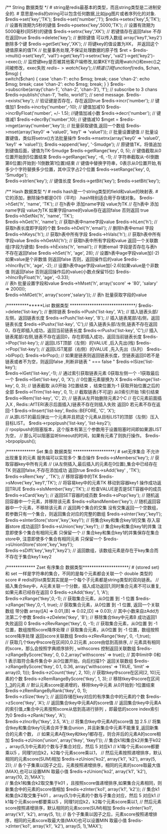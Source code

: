/**  String 数据类型 */
	# string是redis最基本的类型，而且string类型是二进制安全的.
	# 意思是redis的string可以包含任何数据,比如jpg图片或者序列化的对象.
	$redis->set('key','TK');
	$redis->set('number','1');
	$redis->setex('key',5,'TK');     // 设置有效期为5秒的键值
	$redis->psetex('key',5000,'TK'); // 设置有效期为5000毫秒(同5秒)的键值
	$redis->setnx('key','XK');       // 若键值存在返回false 不存在返回true
	$redis->delete('key');           // 删除键值 可以传入数组 array('key1','key2')删除多个键
	$redis->getSet('key','XK');      // 将键key的值设置为XK， 并返回这个键值原来的值TK
	// 批量事务处理,不保证处理数据的原子性
	$ret = $redis->multi()->set('key1', 'val1')->get('key1')->setnx('key', 'val2')->get('key2')->exec();
	// 监控键key是否被其他客户端修改,如果KEY在调用watch()和exec()之间被修改，exec失败
	$redis->watch('key');  
	// 频道订阅
	function f($redis, $chan, $msg) {  
		switch($chan) {
			case 'chan-1':
			echo $msg;
				break;
			case 'chan-2':
				echo $msg;
				break;
			case 'chan-2':
				echo $msg;
				break;
		}
	}
	$redis->subscribe(array('chan-1', 'chan-2', 'chan-3'), 'f'); // subscribe to 3 chans
	$redis->publish('chan-1', 'hello, world!'); // send message.
	$redis->exists('key');        // 验证键是否存在，存在返回true
	$redis->incr('number');       // 键值加1
	$redis->incrby('number',-10); // 键值加减10
	$redis->incrByFloat('number', +/- 1.5); //键值加减小数
	$redis->decr('number');       // 键值减1
	$redis->decrBy('number',10);  // 键值减10
	$mget = $redis->mget(array('number','key'));  // 批量获取键值,返回一个数组
	$redis->mset(array('key0' => 'value0', 'key1' => 'value1'));  // 批量设置键值
	// 批量设置键值，类似将setnx()方法批量操作
	$redis->msetnx(array('key0' => 'value0', 'key1' => 'value1'));
	$redis->append('key', '-Smudge');  // 原键值TK，将值追加到键值后面，键值为TK-Smudge
	$redis->getRange('key', 0, 5);     // 键值截取从0位置开始到5位置结束
	$redis->getRange('key', -6, -1);   // 字符串截取从-6(倒数第6位置)开始到-1(倒数第1位置)结束
	// 键值中替换字符串，0表示从0位置开始,有多少个字符替换多少位置，其中汉字占2个位置
	$redis->setRange('key', 0, 'Smudge');  
	$redis->strlen('key');  // 键值长度
	$redis->getBit('key');
	$redis->setBit('key');


/**  Hash 数据类型 */
    # redis hash是一个string类型的field和value的映射表.
    # 它的添加，删除操作都是O(1)（平均）.hash特别适合用于存储对象。
    $redis->hSet('h', 'name', 'TK');    // 在h表中 添加name字段 value为TK
    // 在h表中 添加name字段 value为TK 如果字段name的value存在返回false 否则返回 true
    $redis->hSetNx('h', 'name', 'TK');  
    $redis->hGet('h', 'name');  // 获取h表中name字段value
    $redis->hLen('h');          // 获取h表长度即字段的个数
    $redis->hDel('h','email');  // 删除h表中email 字段
    $redis->hKeys('h');         // 获取h表中所有字段
    $redis->hVals('h');   // 获取h表中所有字段value
    $redis->hGetAll('h'); // 获取h表中所有字段和value 返回一个关联数组(字段为键值)
    $redis->hExists('h', 'email');  // 判断email 字段是否存在与表h 不存在返回false
    $redis->hSet('h', 'age', 28);
    // 设置h表中age字段value加(-2) 如果value是个非数值 则返回false 否则，返回操作后的value
    $redis->hIncrBy('h', 'age', -2); 
    // 设置h表中age字段value加(-2.6)如果value是个非数值 则返回false 否则返回操作后的value(小数点保留15位) 
    $redis->hIncrByFloat('h', 'age', -0.33);  
    // 表h 批量设置字段和value
    $redis->hMset('h', array('score' => '80', 'salary' => 2000));  
    $redis->hMGet('h', array('score','salary'));  // 表h 批量获取字段的value
    




/***************List 数据类型 ******************************/
    $redis->delete('list-key');     // 删除链表
    $redis->lPush('list-key', 'A'); // 插入链表头部/左侧，返回链表长度
    $redis->rPush('list-key', 'B'); // 插入链表尾部/右侧，返回链表长度
    $redis->lPushx('list-key', 'C');// 插入链表头部/左侧,链表不存在返回0，存在即插入成功，返回当前链表长度
    $redis->rPushx('list-key', 'C');// 插入链表尾部/右侧,链表不存在返回0，存在即插入成功，返回当前链表长度
    $redis->lPop('list-key');  // 返回LIST顶部（左侧）的VALUE ,后入先出(栈)
    $redis->rPop('list-key');  // 返回LIST尾部（右侧）的VALUE ,先入先出（队列）
    $redis->blPop();
    $redis->brPop();
    // 如果是链表则返回链表长度，空链表返回0若不是链表或者不为空，则返回false ,判断非链表 " === false "
    $redis->lSize('list-key');    
    $redis->lGet('list-key',-1);  // 通过索引获取链表元素 0获取左侧一个  -1获取最后一个
    $redis->lSet('list-key', 0, 'X');  // 0位置元素替换为 X
    $redis->lRange('list-key', 0, 3);  // 链表截取 从0开始 3位置结束 ，结束位置为-1 获取开始位置之后的全部
    $redis->lTrim('list-key', 0, 1);   // 截取链表(不可逆) 从0索引开始 1索引结束
    $redis->lRem('list-key', 'C', 2);  // 链表从左开始删除元素2个C
    // 在C元素前面插入X  , Redis::AfTER(表示后面插入)链表不存在则插入失败 返回0 若元素不存在返回-1
    $redis->lInsert('list-key', Redis::BEFORE, 'C', 'X');  
    // 从源LIST的最后弹出一个元素并且把这个元素从目标LIST的顶部（左侧）压入目标LIST。
    $redis->rpoplpush('list-key', 'list-key2');  
    // rpoplpush的阻塞版本，这个版本有第三个参数用于设置阻塞时间即如果源LIST为空，
    // 那么可以阻塞监听timeout的时间，如果有元素了则执行操作。
    $redis->brpoplpush();




/************* Set 集合 数据类型 *******************/
	# set无序集合 不允许出现重复的元素 服务端可以实现多个 集合操作
	$redis->sMembers('key');     // 获取容器key中所有元素
	// (从左侧插入,最后插入的元素在0位置),集合中已经存在TK 则返回false,不存在添加成功 返回true
	$redis->sAdd('key' , 'TK');  
	$redis->sRem('key' , 'TK');  // 移除容器中的TK
	$redis->sMove('key','key1','TK');  // 将容易key中的元素TK 移动到容器key1  操作成功返回TRUE
	$redis->sIsMember('key','TK');     // 检查VALUE是否是SET容器中的成员
	$redis->sCard('key');  // 返回SET容器的成员数
	$redis->sPop('key');   // 随机返回容器中一个元素，并移除该元素
	$redis->sRandMember('key');  // 随机返回容器中一个元素，不移除该元素
	// 返回两个集合的交集 没有交集返回一个空数组，若参数只有一个集合，则返回集合对应的完整的数组
	$redis->sInter('key','key1');
	$redis->sInterStore('store','key','key1');  // 将集合key和集合key1的交集 存入容器store 成功返回1
	$redis->sUnion('key','key1');  // 集合key和集合key1的并集  注意即使多个集合有相同元素 只保留一个
	// 集合key和集合key1的并集保存在集合store中,  注意即使多个集合有相同元素 只保留一个
	$redis->sUnionStore('store','key','key1');  
	$redis->sDiff('key','key1','key2');  // 返回数组，该数组元素是存在于key集合而不存在于集合key1 key2



/*************  Zset 有序集合 数据类型*********************/ 
    # (stored set) 和 set 一样是字符串的集合，不同的是每个元素都会关联一个 double 类型的 score
    # redis的list类型其实就是一个每个子元素都是string类型的双向链表。
    // 插入集合tkey中，A元素关联一个分数，插入成功返回1,同时集合元素不可以重复, 如果元素已经存在返回 0
    $redis->zAdd('tkey', 1, 'A');  
    $redis->zRange('tkey',0,-1);   // 获取集合元素，从0位置 到 -1 位置
    $redis->zRange('tkey',0,-1, true);  // 获取集合元素，从0位置 到 -1 位置, 返回一个关联数组 带分数
    array([A] => 0.01,[B] => 0.02,[D] => 0.03);  // 其中小数来自zAdd方法第二个参数
    $redis->zDelete('tkey', 'B');  // 移除集合tkey中元素B  成功返回1 失败返回 0
    $redis->zRevRange('tkey', 0, -1);  // 获取集合元素，从0位置 到 -1 位置，数组按照score降序处理
    // 获取集合元素，从0位置 到 -1 位置，数组按照score降序处理 返回score关联数组
    $redis->zRevRange('tkey', 0, -1,true);  
    // 获取几个tkey中score在区间[0,0.2]元素 ,score由低到高排序,
    // 元素具有相同的score，那么会按照字典顺序排列 , withscores 控制返回关联数组
    $redis->zRangeByScore('tkey', 0, 0.2,array('withscores' => true));
    // 其中limit中 0和1 表示取符合条件集合中 从0位置开始，向后扫描1个 返回关联数组
    $redis->zRangeByScore('tkey', 0.1, 0.36, array('withscores' => TRUE, 'limit' => array(0, 1)));
    $redis->zCount('tkey', 2, 10);  // 获取tkey中score在区间[2, 10]元素的个数
    $redis->zRemRangeByScore('tkey', 1, 3);  // 移除tkey中score在区间[1, 3](含边界)的元素
    // 默认元素score是递增的，移除tkey中元素 从0开始到-1位置结束
    $redis->zRemRangeByRank('tkey', 0, 1);   
    $redis->zSize('tkey');  // 返回存储在key对应的有序集合中的元素的个数
    $redis->zScore('tkey', 'A');  // 返回集合tkey中元素A的score值
    // 返回集合tkey中元素A的索引值,z集合中元素按照score从低到高进行排列 ，即最低的score index索引为0
    $redis->zRank('tkey', 'A');   
    $redis->zIncrBy('tkey', 2.5, 'A'); // 将集合tkey中元素A的score值 加 2.5
    // 将集合tkey和集合tkey1元素合并于集合union , 并且新集合中元素不能重复,返回新集合的元素个数， 
    // 如果元素A在tkey和tkey1都存在，则合并后的元素A的score相加
    $redis->zUnion('union', array('tkey', 'tkey1'));
    // 集合k1和集合k2并集于k02 ，array(5,1)中元素的个数与子集合对应，然后 5 对应k1
    // k1每个元素score都要乘以5 ，同理1对应k2，k2每个元素score乘以1，
    // 然后元素按照递增排序，默认相同的元素score(SUM)相加
    $redis->zUnion('ko2', array('k1', 'k2'), array(5, 2));
    // 各个子集乘以因子之后，元素按照递增排序，相同的元素的score取最大值(MAX),也可以设置MIN 取最小值
    $redis->zUnion('ko2', array('k1', 'k2'), array(10, 2),'MAX');  
    // 集合k1和集合k2取交集于k01 ，且按照score值递增排序,如果集合元素相同，则新集合中的元素的score值相加
    $redis->zInter('ko1', array('k1', 'k2'));
    // 集合k1和集合k2取交集于k01 ，array(5,1)中元素的个数与子集合对应，然后 5 对应k1
    // k1每个元素score都要乘以5 ，同理1对应k2，k2每个元素score乘以1,
    // 然后元素score按照递增排序，默认相同的元素score(SUM)相加
    $redis->zInter('ko1', array('k1', 'k2'), array(5, 1)); 
    // 各个子集乘以因子之后，元素score按照递增排序，相同的元素score取最大值(MAX)也可以设置MIN 取最小值
    $redis->zInter('ko1', array('k1', 'k2'), array(5, 1),'MAX');     
